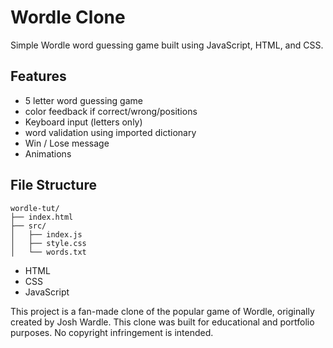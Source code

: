 # Wordle Clone

Simple Wordle word guessing game built using JavaScript, HTML, and CSS.

## Features

- 5 letter word guessing game
- color feedback if correct/wrong/positions
- Keyboard input (letters only)
- word validation using imported dictionary
- Win / Lose message
- Animations


## File Structure
```
wordle-tut/
├── index.html
├── src/
│   ├── index.js
│   ├── style.css
│   └── words.txt

```
- HTML
- CSS
- JavaScript

This project is a fan-made clone of the popular game of Wordle, originally created by Josh Wardle.
This clone was built for educational and portfolio purposes.
No copyright infringement is intended. 
